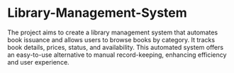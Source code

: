 # Library-Management-System
The project aims to create a library management system that automates book issuance and allows users to browse books by category. It tracks book details, prices, status, and availability. This automated system offers an easy-to-use alternative to manual record-keeping, enhancing efficiency and user experience.
